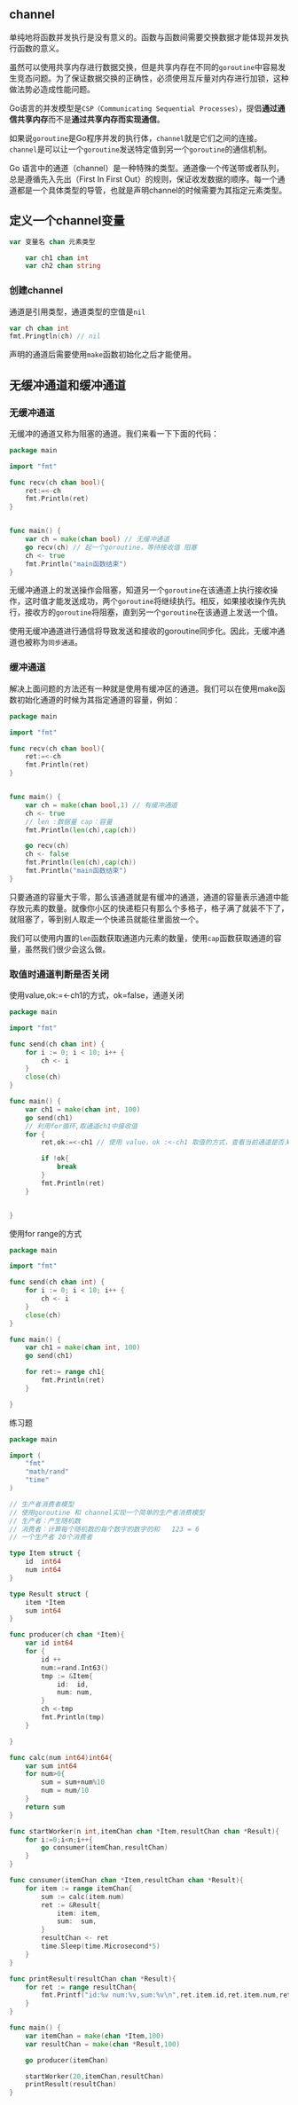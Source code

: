 ## channel

单纯地将函数并发执行是没有意义的。函数与函数间需要交换数据才能体现并发执行函数的意义。

虽然可以使用共享内存进行数据交换，但是共享内存在不同的`goroutine`中容易发生竞态问题。为了保证数据交换的正确性，必须使用互斥量对内存进行加锁，这种做法势必造成性能问题。

Go语言的并发模型是`CSP（Communicating Sequential Processes）`，提倡**通过通信共享内存**而不是**通过共享内存而实现通信**。

如果说`goroutine`是Go程序并发的执行体，`channel`就是它们之间的连接。`channel`是可以让一个`goroutine`发送特定值到另一个`goroutine`的通信机制。

Go 语言中的通道（channel）是一种特殊的类型。通道像一个传送带或者队列，总是遵循先入先出（First In First Out）的规则，保证收发数据的顺序。每一个通道都是一个具体类型的导管，也就是声明channel的时候需要为其指定元素类型。

## 定义一个channel变量

```go
var 变量名 chan 元素类型
```

```go
	var ch1 chan int
	var ch2 chan string
```

### 创建channel

通道是引用类型，通道类型的空值是`nil`

```go
var ch chan int
fmt.Pringtln(ch) // nil
```

声明的通道后需要使用`make`函数初始化之后才能使用。



## 无缓冲通道和缓冲通道

### 无缓冲通道

无缓冲的通道又称为阻塞的通道。我们来看一下下面的代码：

```go
package main

import "fmt"

func recv(ch chan bool){
	ret:=<-ch
	fmt.Println(ret)
}


func main() {
	var ch = make(chan bool) // 无缓冲通道
	go recv(ch) // 起一个goroutine，等待接收值 阻塞
	ch <- true
	fmt.Println("main函数结束")
}
```

无缓冲通道上的发送操作会阻塞，知道另一个`goroutine`在该通道上执行接收操作，这时值才能发送成功，两个`goroutine`将继续执行。相反，如果接收操作先执行，接收方的`goroutine`将阻塞，直到另一个`goroutine`在该通道上发送一个值。

使用无缓冲通道进行通信将导致发送和接收的goroutine同步化。因此，无缓冲通道也被称为`同步通道`。

### 缓冲通道

解决上面问题的方法还有一种就是使用有缓冲区的通道。我们可以在使用make函数初始化通道的时候为其指定通道的容量，例如：

```go
package main

import "fmt"

func recv(ch chan bool){
	ret:=<-ch
	fmt.Println(ret)
}


func main() {
	var ch = make(chan bool,1) // 有缓冲通道
	ch <- true
	// len :数据量 cap：容量
	fmt.Println(len(ch),cap(ch))

	go recv(ch)
	ch <- false
	fmt.Println(len(ch),cap(ch))
	fmt.Println("main函数结束")
}
```

只要通道的容量大于零，那么该通道就是有缓冲的通道，通道的容量表示通道中能存放元素的数量。就像你小区的快递柜只有那么个多格子，格子满了就装不下了，就阻塞了，等到别人取走一个快递员就能往里面放一个。

我们可以使用内置的`len`函数获取通道内元素的数量，使用`cap`函数获取通道的容量，虽然我们很少会这么做。



### 取值时通道判断是否关闭

使用value,ok:=<-ch1的方式，ok=false，通道关闭

```go
package main

import "fmt"

func send(ch chan int) {
	for i := 0; i < 10; i++ {
		ch <- i
	}
	close(ch)
}

func main() {
	var ch1 = make(chan int, 100)
	go send(ch1)
	// 利用for循环,取通道ch1中接收值
	for {
		ret,ok:=<-ch1 // 使用 value，ok :<-ch1 取值的方式，查看当前通道是否关闭 ok-false

		if !ok{
			break
		}
		fmt.Println(ret)
	}


}
```

使用for range的方式

```go
package main

import "fmt"

func send(ch chan int) {
	for i := 0; i < 10; i++ {
		ch <- i
	}
	close(ch)
}

func main() {
	var ch1 = make(chan int, 100)
	go send(ch1)

	for ret:= range ch1{
		fmt.Println(ret)
	}

}
```



练习题

```go
package main

import (
	"fmt"
	"math/rand"
	"time"
)

// 生产者消费者模型
// 使用goroutine 和 channel实现一个简单的生产者消费模型
// 生产者：产生随机数
// 消费者：计算每个随机数的每个数字的数字的和   123 = 6
// 一个生产者 20个消费者

type Item struct {
	id  int64
	num int64
}

type Result struct {
	item *Item
	sum int64
}

func producer(ch chan *Item){
	var id int64
	for {
		id ++
		num:=rand.Int63()
		tmp := &Item{
			id:  id,
			num: num,
		}
		ch <-tmp
		fmt.Println(tmp)
	}

}

func calc(num int64)int64{
	var sum int64
	for num>0{
		sum = sum+num%10
		num = num/10
	}
	return sum
}

func startWorker(n int,itemChan chan *Item,resultChan chan *Result){
	for i:=0;i<n;i++{
		go consumer(itemChan,resultChan)
	}
}

func consumer(itemChan chan *Item,resultChan chan *Result){
	for item := range itemChan{
		sum := calc(item.num)
		ret := &Result{
			item: item,
			sum:  sum,
		}
		resultChan <- ret
		time.Sleep(time.Microsecond*5)
	}
}

func printResult(resultChan chan *Result){
	for ret := range resultChan{
		fmt.Printf("id:%v num:%v,sum:%v\n",ret.item.id,ret.item.num,ret.sum)
	}
}

func main() {
	var itemChan = make(chan *Item,100)
	var resultChan = make(chan *Result,100)

	go producer(itemChan)

	startWorker(20,itemChan,resultChan)
	printResult(resultChan)
}

```

